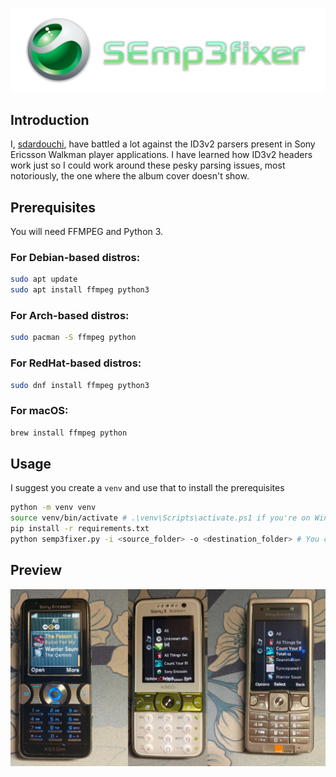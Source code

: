 ![SEMP3Fixer Logo](assets/semp3fixer_logo.png)

## Introduction 
I, [sdardouchi](https://github.com/sdardouchi), have battled a lot against the ID3v2 parsers present in Sony Ericsson Walkman player applications.
I have learned how ID3v2 headers work just so I could work around these pesky parsing issues, most notoriously, the one where the album cover doesn't show.

## Prerequisites
You will need FFMPEG and Python 3.

### For Debian-based distros:
```sh
sudo apt update
sudo apt install ffmpeg python3
```

### For Arch-based distros:
```sh
sudo pacman -S ffmpeg python
```

### For RedHat-based distros:
```sh
sudo dnf install ffmpeg python3
```

### For macOS:
```sh
brew install ffmpeg python
```

## Usage
I suggest you create a `venv` and use that to install the prerequisites
```bash
python -m venv venv
source venv/bin/activate # .\venv\Scripts\activate.ps1 if you're on Windows
pip install -r requirements.txt
python semp3fixer.py -i <source_folder> -o <destination_folder> # You can optionally specify the FFMPEG path in case it's not in $PATH 
```

## Preview
![Phones with correct album cover display](assets/phones_audioplayer.png)